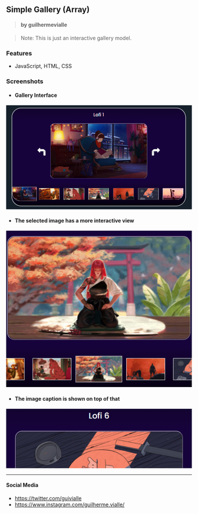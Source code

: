 
## Simple Gallery (Array)
> #### by guilhermevialle

> Note: This is just an interactive gallery model.

### Features
- JavaScript, HTML, CSS


### Screenshots

- #### Gallery Interface
![](https://github.com/guilhermevialle/SImpleGallery/blob/main/Galeria/Screenshots/capture.PNG)

- #### The selected image has a more interactive view
![](https://github.com/guilhermevialle/SImpleGallery/blob/main/Galeria/Screenshots/capture2.PNG)

- #### The image caption is shown on top of that
![](https://github.com/guilhermevialle/SImpleGallery/blob/main/Galeria/Screenshots/capture3.PNG)

------------

#### Social Media

- https://twitter.com/guivialle
- https://www.instagram.com/guilherme.vialle/

